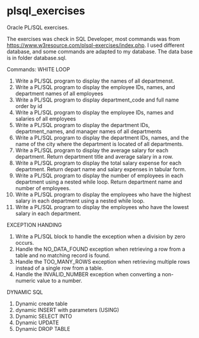 # plsql_exercises
Oracle PL/SQL exercises.

The exercises was check in SQL Developer, most commands was from https://www.w3resource.com/plsql-exercises/index.php.
I used different database, and some commands are adapted to my database. 
The data base is in folder database.sql.

Commands:
  WHITE LOOP
  1. Write a PL/SQL program to display the names of all departmenst.
  2. Write a PL/SQL program to display the employee IDs, names, and department names of all employees
  3. Write a PL/SQL program to display department_code and full name order by id
  4. Write a PL/SQL program to display the employee IDs, names and salaries of all employees
  5. Write a PL/SQL program to display the department IDs, department_names, and manager names of all departments
  6. Write a PL/SQL program to display the department IDs, names, and the name of the city where the department is located of all departments.
  7. Write a PL/SQL program to display the average salary for each department. Return department title and average salary in a row.
  8. Write a PL/SQL program to display the total salary expense for each department. Return depart name and salary expenses in tabular form.
  9. Write a PL/SQL program to display the number of employees in each department using a nested while loop. Return department name and number of employees.
  10. Write a PL/SQL program to display the employees who have the highest salary in each department using a nested while loop.
  11. Write a PL/SQL program to display the employees who have the lowest salary in each department.

  EXCEPTION HANDING
  1. Write a PL/SQL block to handle the exception when a division by zero occurs.
  2. Handle the NO_DATA_FOUND exception when retrieving a row from a table and no matching record is found.
  3. Handle the TOO_MANY_ROWS exception when retrieving multiple rows instead of a single row from a table.
  4. Handle the INVALID_NUMBER exception when converting a non-numeric value to a number.

  DYNAMIC SQL
  1. Dynamic create table
  2. dynamic INSERT with parameters (USING)
  3. Dynamic SELECT INTO
  4. Dynamic UPDATE
  5. Dynamic DROP TABLE
